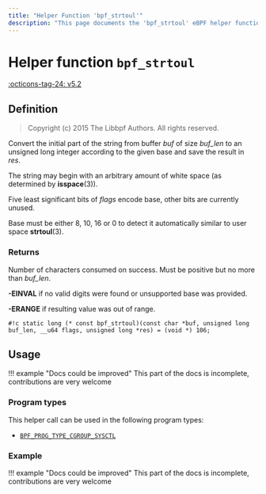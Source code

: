 ```yaml
---
title: "Helper Function 'bpf_strtoul'"
description: "This page documents the 'bpf_strtoul' eBPF helper function, including its definition, usage, program types that can use it, and examples."
---
```

# Helper function `bpf_strtoul`

<!-- [FEATURE_TAG](bpf_strtoul) -->
[:octicons-tag-24: v5.2](https://github.com/torvalds/linux/commit/d7a4cb9b6705a89937d12c8158a35a3145dc967a)
<!-- [/FEATURE_TAG] -->

## Definition

> Copyright (c) 2015 The Libbpf Authors. All rights reserved.


<!-- [HELPER_FUNC_DEF] -->
Convert the initial part of the string from buffer _buf_ of size _buf_len_ to an unsigned long integer according to the given base and save the result in _res_.

The string may begin with an arbitrary amount of white space (as determined by **isspace**(3)).

Five least significant bits of _flags_ encode base, other bits are currently unused.

Base must be either 8, 10, 16 or 0 to detect it automatically similar to user space **strtoul**(3).

### Returns

Number of characters consumed on success. Must be positive but no more than _buf_len_.

**-EINVAL** if no valid digits were found or unsupported base was provided.

**-ERANGE** if resulting value was out of range.

`#!c static long (* const bpf_strtoul)(const char *buf, unsigned long buf_len, __u64 flags, unsigned long *res) = (void *) 106;`
<!-- [/HELPER_FUNC_DEF] -->

## Usage

!!! example "Docs could be improved"
    This part of the docs is incomplete, contributions are very welcome

### Program types

This helper call can be used in the following program types:

<!-- DO NOT EDIT MANUALLY -->
<!-- [HELPER_FUNC_PROG_REF] -->
 * [`BPF_PROG_TYPE_CGROUP_SYSCTL`](../program-type/BPF_PROG_TYPE_CGROUP_SYSCTL.md)
<!-- [/HELPER_FUNC_PROG_REF] -->

### Example

!!! example "Docs could be improved"
    This part of the docs is incomplete, contributions are very welcome
